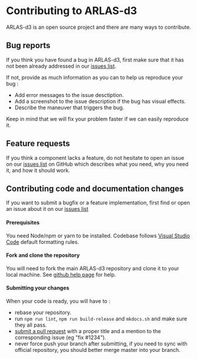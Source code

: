 # Contributing to ARLAS-d3

ARLAS-d3 is an open source project and there are many ways to contribute.

## Bug reports

If you think you have found a bug in ARLAS-d3, first make sure that it has not been already addressed in our
[issues list](https://github.com/gisaia/ARLAS-d3/issues).

If not, provide as much information as you can to help us reproduce your bug :

- Add error messages to the issue desctiption.
- Add a screenshot to the issue description if the bug has visual effects.
- Describe the maneuver that triggers the bug.

Keep in mind that we will fix your problem faster if we can easily reproduce it.

## Feature requests

If you think a component lacks a feature, do not hesitate to open an issue on our
[issues list](https://github.com/gisaia/ARLAS-d3/issues) on GitHub which describes what you need, why you need it,
and how it should work.

## Contributing code and documentation changes

If you want to submit a bugfix or a feature implementation, first find or open an issue about it on our
[issues list](https://github.com/gisaia/ARLAS-d3/issues)

#### Prerequisites

You need Node/npm or yarn to be installed.
Codebase follows [Visual Studio Code](https://code.visualstudio.com/) default formatting rules.

#### Fork and clone the repository

You will need to fork the main ARLAS-d3 repository and clone it to your local machine. See
[github help page](https://help.github.com/articles/fork-a-repo) for help.

#### Submitting your changes

When your code is ready, you will have to :

- rebase your repository.
- run `npm run lint`, `npm run build-release` and `mkdocs.sh` and make sure they all pass.
- [submit a pull request](https://help.github.com/articles/using-pull-requests) with a proper title and a mention to
the corresponding issue (eg "fix #1234").
- never force push your branch after submitting, if you need to sync with official repository, you should better merge
master into your branch.

